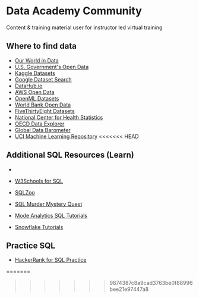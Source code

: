 # Data Academy Community
Content & training material user for instructor led virtual training 



## Where to find data

* [Our World in Data](https://ourworldindata.org)
* [U.S. Government's Open Data](https://data.gov)
* [Kaggle Datasets](https://www.kaggle.com/datasets)
* [Google Dataset Search](https://datasetsearch.research.google.com)
* [DataHub.io](https://datahub.io)
* [AWS Open Data](https://aws.amazon.com/marketplace/search/results?trk=868d8747-614e-4d4d-9fb6-fd5ac02947a8&sc_channel=el&FULFILLMENT_OPTION_TYPE=DATA_EXCHANGE&CONTRACT_TYPE=OPEN_DATA_LICENSES&filters=FULFILLMENT_OPTION_TYPE%2CCONTRACT_TYPE)
* [OpenML Datasets](https://www.openml.org/search?type=data&sort=runs&status=active)
* [World Bank Open Data](https://data.worldbank.org)
* [FiveThirtyEight Datasets](https://data.fivethirtyeight.com)
* [National Center for Health Statistics](https://www.cdc.gov/nchs/data_access/ftp_data.htm)
* [OECD Data Explorer](https://data-explorer.oecd.org)
* [Global Data Barometer](https://globaldatabarometer.org/open-data/)
* [UCI Machine Learning Repository](https://archive.ics.uci.edu/datasets)
<<<<<<< HEAD



## Additional SQL Resources  (Learn)

* 

* [W3Schools for SQL](https://www.w3schools.com/sql/default.asp)
* [SQLZoo](https://www.sqlzoo.net/wiki/SQL_Tutorial)
* [SQL Murder Mystery Quest](https://mystery.knightlab.com)
* [Mode Analytics SQL Tutorials](https://mode.com/sql-tutorial)
* [Snowflake Tutorials](https://docs.snowflake.com/en/learn-tutorials)



## Practice SQL

* [HackerRank for SQL Practice](https://www.hackerrank.com/domains/sql)

=======
>>>>>>> 9874387c8a9cad3763be0f88996bee21e97447a8
